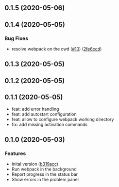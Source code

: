 ## 0.1.5 (2020-05-06)



## 0.1.4 (2020-05-05)


### Bug Fixes

* resolve webpack on the cwd ([#10](https://github.com/KnisterPeter/vscode-webpack/issues/10)) ([2fe6ccd](https://github.com/KnisterPeter/vscode-webpack/commit/2fe6ccd12fca0e2619b623407275f723e66646eb))



## 0.1.3 (2020-05-05)



## 0.1.2 (2020-05-05)



## 0.1.1 (2020-05-05)

- feat: add error handling
- feat: add autostart configuration
- feat: allow to configure webpack working directory
- fix: add missing activation commands

## 0.1.0 (2020-05-03)

### Features

- inital version ([b319acc](https://github.com/KnisterPeter/vscode-webpack/commit/b319acc75f6e144c8ff7e87aaa6b5036e6d70a8b))
- Run webpack in the background
- Report progress in the status bar
- Show errors in the problem panel
